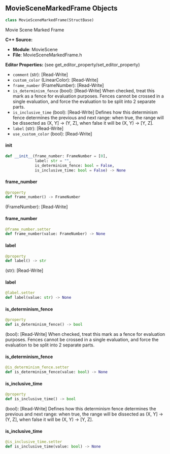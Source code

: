 ## MovieSceneMarkedFrame Objects

```python
class MovieSceneMarkedFrame(StructBase)
```

Movie Scene Marked Frame

**C++ Source:**

- **Module**: MovieScene
- **File**: MovieSceneMarkedFrame.h

**Editor Properties:** (see get_editor_property/set_editor_property)

- ``comment`` (str):  [Read-Write]
- ``custom_color`` (LinearColor):  [Read-Write]
- ``frame_number`` (FrameNumber):  [Read-Write]
- ``is_determinism_fence`` (bool):  [Read-Write] When checked, treat this mark as a fence for evaluation purposes. Fences cannot be crossed in a single evaluation, and force the evaluation to be split into 2 separate parts.
- ``is_inclusive_time`` (bool):  [Read-Write] Defines how this determinism fence determines the previous and next range: when true, the range will be dissected as (X, Y] -> (Y, Z], when false it will be (X, Y) -> [Y, Z].
- ``label`` (str):  [Read-Write]
- ``use_custom_color`` (bool):  [Read-Write]

<a id="unreal.MovieSceneMarkedFrame.__init__"></a>

#### __init__

```python
def __init__(frame_number: FrameNumber = [0],
             label: str = "",
             is_determinism_fence: bool = False,
             is_inclusive_time: bool = False) -> None
```

<a id="unreal.MovieSceneMarkedFrame.frame_number"></a>

#### frame_number

```python
@property
def frame_number() -> FrameNumber
```

(FrameNumber):  [Read-Write]

<a id="unreal.MovieSceneMarkedFrame.frame_number"></a>

#### frame_number

```python
@frame_number.setter
def frame_number(value: FrameNumber) -> None
```

<a id="unreal.MovieSceneMarkedFrame.label"></a>

#### label

```python
@property
def label() -> str
```

(str):  [Read-Write]

<a id="unreal.MovieSceneMarkedFrame.label"></a>

#### label

```python
@label.setter
def label(value: str) -> None
```

<a id="unreal.MovieSceneMarkedFrame.is_determinism_fence"></a>

#### is_determinism_fence

```python
@property
def is_determinism_fence() -> bool
```

(bool):  [Read-Write] When checked, treat this mark as a fence for evaluation purposes. Fences cannot be crossed in a single evaluation, and force the evaluation to be split into 2 separate parts.

<a id="unreal.MovieSceneMarkedFrame.is_determinism_fence"></a>

#### is_determinism_fence

```python
@is_determinism_fence.setter
def is_determinism_fence(value: bool) -> None
```

<a id="unreal.MovieSceneMarkedFrame.is_inclusive_time"></a>

#### is_inclusive_time

```python
@property
def is_inclusive_time() -> bool
```

(bool):  [Read-Write] Defines how this determinism fence determines the previous and next range: when true, the range will be dissected as (X, Y] -> (Y, Z], when false it will be (X, Y) -> [Y, Z].

<a id="unreal.MovieSceneMarkedFrame.is_inclusive_time"></a>

#### is_inclusive_time

```python
@is_inclusive_time.setter
def is_inclusive_time(value: bool) -> None
```

<a id="unreal.MovieSceneDynamicBindingResolveParams"></a>